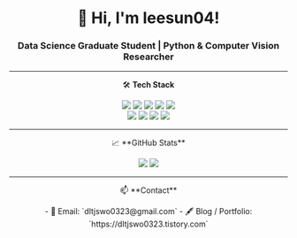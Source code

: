 <h1 align="center">👋 Hi, I'm leesun04!</h1>
<h3 align="center">Data Science Graduate Student | Python & Computer Vision Researcher</h3>



---
<p align="center">
🛠️ <strong>Tech Stack</strong>
</p>

<p align="center">
  <img src="https://img.shields.io/badge/Python-3776AB?style=for-the-badge&logo=python&logoColor=white"/>
  <img src="https://img.shields.io/badge/C%23-239120?style=for-the-badge&logo=c-sharp&logoColor=white"/>
  <img src="https://img.shields.io/badge/Unity-000000?style=for-the-badge&logo=unity&logoColor=white"/>
  <img src="https://img.shields.io/badge/FastAPI-009688?style=for-the-badge&logo=fastapi&logoColor=white"/>
  <img src="https://img.shields.io/badge/OpenCV-5C3EE8?style=for-the-badge&logo=opencv&logoColor=white"/>
  <br/>
  <img src="https://img.shields.io/badge/Computer%20Vision-4A4A4A?style=for-the-badge"/>
  <!--<img src="https://img.shields.io/badge/HTML5-E34F26?style=for-the-badge&logo=html5&logoColor=white"/> -->
  <img src="https://img.shields.io/badge/Conda-44A833?style=for-the-badge&logo=anaconda&logoColor=white"/>
  <img src="https://img.shields.io/badge/GitHub-181717?style=for-the-badge&logo=github&logoColor=white"/>
  <img src="https://img.shields.io/badge/Git-F05032?style=for-the-badge&logo=git&logoColor=white"/>
</p>

---

<p align="center">
📈 **GitHub Stats**
</p>

<p align="center">
<img src="https://github-readme-stats.vercel.app/api?username=leesun04&show_icons=true&theme=light&count_private=true" />
<img src="https://github-readme-stats.vercel.app/api/top-langs/?username=leesun04&layout=compact&theme=light" />
</p>

<!--
<p align="center">
🏆 **Achievements**
</p>

<p align="center">
  <img src="https://github-profile-trophy.vercel.app/?username=leesun04&theme=darkhub&margin-w=15&no-frame=true" />
</p>
-->

---

<p align="center">
📫 **Contact**
</p>
<p align="center">
- 📧 Email: `dltjswo0323@gmail.com` 
- 🖋️ Blog / Portfolio: `https://dltjswo0323.tistory.com` 
</p>
